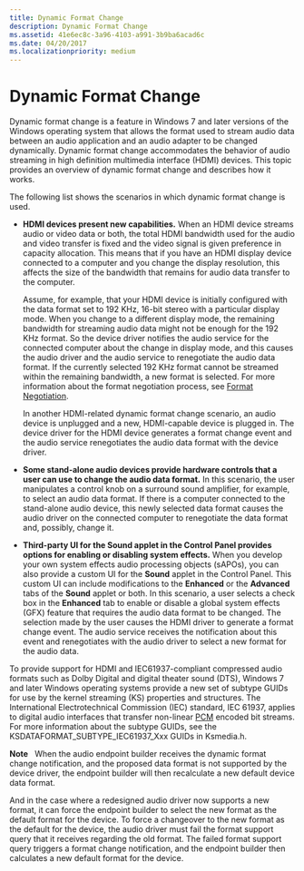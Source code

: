 ```yaml
---
title: Dynamic Format Change
description: Dynamic Format Change
ms.assetid: 41e6ec8c-3a96-4103-a991-3b9ba6acad6c
ms.date: 04/20/2017
ms.localizationpriority: medium
---
```


# Dynamic Format Change


Dynamic format change is a feature in Windows 7 and later versions of the Windows operating system that allows the format used to stream audio data between an audio application and an audio adapter to be changed dynamically. Dynamic format change accommodates the behavior of audio streaming in high definition multimedia interface (HDMI) devices. This topic provides an overview of dynamic format change and describes how it works.

The following list shows the scenarios in which dynamic format change is used.

-   **HDMI devices present new capabilities.** When an HDMI device streams audio or video data or both, the total HDMI bandwidth used for the audio and video transfer is fixed and the video signal is given preference in capacity allocation. This means that if you have an HDMI display device connected to a computer and you change the display resolution, this affects the size of the bandwidth that remains for audio data transfer to the computer.

    Assume, for example, that your HDMI device is initially configured with the data format set to 192 KHz, 16-bit stereo with a particular display mode. When you change to a different display mode, the remaining bandwidth for streaming audio data might not be enough for the 192 KHz format. So the device driver notifies the audio service for the connected computer about the change in display mode, and this causes the audio driver and the audio service to renegotiate the audio data format. If the currently selected 192 KHz format cannot be streamed within the remaining bandwidth, a new format is selected. For more information about the format negotiation process, see [Format Negotiation](format-negotiation.md).

    In another HDMI-related dynamic format change scenario, an audio device is unplugged and a new, HDMI-capable device is plugged in. The device driver for the HDMI device generates a format change event and the audio service renegotiates the audio data format with the device driver.

-   **Some stand-alone audio devices provide hardware controls that a user can use to change the audio data format.** In this scenario, the user manipulates a control knob on a surround sound amplifier, for example, to select an audio data format. If there is a computer connected to the stand-alone audio device, this newly selected data format causes the audio driver on the connected computer to renegotiate the data format and, possibly, change it.

-   **Third-party UI for the Sound applet in the Control Panel provides options for enabling or disabling system effects.** When you develop your own system effects audio processing objects (sAPOs), you can also provide a custom UI for the **Sound** applet in the Control Panel. This custom UI can include modifications to the **Enhanced** or the **Advanced** tabs of the **Sound** applet or both. In this scenario, a user selects a check box in the **Enhanced** tab to enable or disable a global system effects (GFX) feature that requires the audio data format to be changed. The selection made by the user causes the HDMI driver to generate a format change event. The audio service receives the notification about this event and renegotiates with the audio driver to select a new format for the audio data.

To provide support for HDMI and IEC61937-compliant compressed audio formats such as Dolby Digital and digital theater sound (DTS), Windows 7 and later Windows operating systems provide a new set of subtype GUIDs for use by the kernel streaming (KS) properties and structures. The International Electrotechnical Commission (IEC) standard, IEC 61937, applies to digital audio interfaces that transfer non-linear [PCM](pcm-stream-data-format.md) encoded bit streams. For more information about the subtype GUIDs, see the KSDATAFORMAT\_SUBTYPE\_IEC61937\_Xxx GUIDs in Ksmedia.h.

**Note**  
When the audio endpoint builder receives the dynamic format change notification, and the proposed data format is not supported by the device driver, the endpoint builder will then recalculate a new default device data format.

And in the case where a redesigned audio driver now supports a new format, it can force the endpoint builder to select the new format as the default format for the device. To force a changeover to the new format as the default for the device, the audio driver must fail the format support query that it receives regarding the old format. The failed format support query triggers a format change notification, and the endpoint builder then calculates a new default format for the device.

 

 

 




